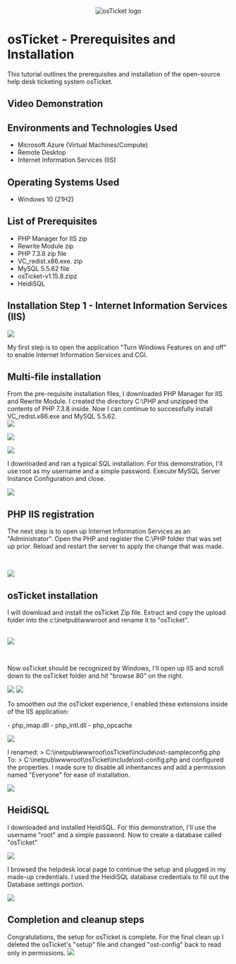 <p align="center">
<img src="https://i.imgur.com/Clzj7Xs.png" alt="osTicket logo"/>
</p>

<h1>osTicket - Prerequisites and Installation</h1>
This tutorial outlines the prerequisites and installation of the open-source help desk ticketing system osTicket.<br />


<h2>Video Demonstration</h2>


<h2>Environments and Technologies Used</h2>

- Microsoft Azure (Virtual Machines/Compute)
- Remote Desktop
- Internet Information Services (IIS)

<h2>Operating Systems Used </h2>

- Windows 10</b> (21H2)

<h2>List of Prerequisites</h2>

- PHP Manager for IIS zip
- Rewrite Module zip 
- PHP 7.3.8 zip file
- VC_redist.x86.exe. zip 
- MySQL 5.5.62 file
- osTicket-v1.15.8.zipz
- HeidiSQL

<h2>Installation Step 1 - Internet Information Services  (IIS)</h2>

<p>
<img src="https://cdn.discordapp.com/attachments/858652485262639115/1095988353998000148/image.png"/>
</p>
<p>
My first step is to open the application "Turn Windows Features on and off" to enable Internet Information Services and CGI.
<p>
<h2>Multi-file installation</h2>
<p>

From the pre-requisite installation files, I downloaded PHP Manager for IIS and Rewrite Module. I created the directory C:\PHP and unzipped the contents of PHP 7.3.8 inside. Now I can continue to successfully install VC_redist.x86.exe and MySQL 5.5.62.
<br />
<img src="https://cdn.discordapp.com/attachments/858652485262639115/1095996534698541177/image.png"/>
<p>
<img src="https://cdn.discordapp.com/attachments/858652485262639115/1095990942491750481/image.png"/>
<p>
<img src="https://cdn.discordapp.com/attachments/858652485262639115/1095995114838577242/image.png"/>
<p>
</p>
I downloaded and ran a typical SQL installation. For this demonstration, I'll use root as my username and a simple password. Execute MySQL Server Instance Configuration and close.
<p>
<img src="https://cdn.discordapp.com/attachments/858652485262639115/1095997028431052848/image.png"/>
</p>
<p>
<h2>PHP IIS registration</h2>
<p>
The next step is to open up Internet Information Services as an "Administrator". Open the PHP and register the C:\PHP folder that was set up prior. Reload and restart the server to apply the change that was made. 
</p>
<br />

<p>
<img src="https://cdn.discordapp.com/attachments/858652485262639115/1095998038218113034/image.png"/>
</p>
<h2>osTicket installation</h2>
<p>
I will download and install the osTicket Zip file. Extract and copy the upload folder into the c:\inetpub\wwwroot and rename it to "osTicket".
</p>
<br />

<img src="https://cdn.discordapp.com/attachments/858652485262639115/1095999344915779606/image.png"/>
<p>
</p>
<br />

Now osTicket should be recognized by Windows, I'll open up IIS and scroll down to the osTicket folder and hit "browse 80" on the right.
<p>
<img src="https://cdn.discordapp.com/attachments/858652485262639115/1096000241678950400/image.png"/>
<img src="https://cdn.discordapp.com/attachments/858652485262639115/1096000426433843320/image.png"/>
<p>
To smoothen out the osTicket experience, I enabled these extensions inside of the IIS application:
</p>
 - php_imap.dll
 - php_intl.dll
 - php_opcache 
<p>
</p>
<img src="https://cdn.discordapp.com/attachments/858652485262639115/1096000849957900318/image.png"/>
<p>
<p>
</p>
 I renamed: > C:\inetpub\wwwroot\osTicket\include\ost-sampleconfig.php To: > C:\inetpub\wwwroot\osTicket\include\ost-config.php and configured the properties. I made sure to disable all inheritances and add a permission named "Everyone" for ease of installation. 
<p>
</p>
<img src="https://cdn.discordapp.com/attachments/858652485262639115/1096002299027017788/image.png"/>
<p>
<h2>HeidiSQL</h2>
</p>
I downloaded and installed HeidiSQL. For this demonstration, I'll use the username "root" and a simple password. Now to create a database called "osTicket"
<p>
<img src="https://cdn.discordapp.com/attachments/858652485262639115/1096003610598441000/image.png"/>
<p>
<p>

I browsed the helpdesk local page to continue the setup and plugged in my made-up credentials. I used the HeidiSQL database credentials to fill out the Database settings portion.
<p>
<img src="https://cdn.discordapp.com/attachments/858652485262639115/1096003887871311912/image.png"/>
<p>
<h2>Completion and cleanup steps</h2>
<p>
Congratulations, the setup for osTicket is complete. For the final clean up I deleted the osTicket's "setup" file and changed "ost-config" back to read only in permissions.

<img src="https://cdn.discordapp.com/attachments/858652485262639115/1096004142331338792/image.png"/>
